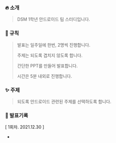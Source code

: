 ### 🔥 소개

> DSM 1학년 안드로이드 팀 스터디입니다.

### 📘 규칙

> 발표는 일주일에 한번, 2명씩 진행합니다.
>
> 주제는 되도록 겹치지 않도록 합니다.
>
> 간단한 PPT를 만들어 발표합니다.
>
> 시간은 5분 내외로 진행합니다.

### ✨ 주제

> 되도록 안드로이드 관련된 주제를 선택하도록 합니다.

### 📖 발표기록

[ 1회차. 2021.12.30 ]

* 